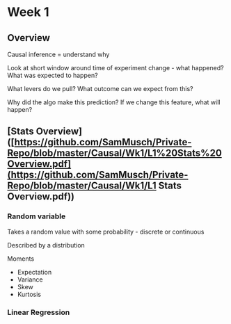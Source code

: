 # Week 1

## Overview

Causal inference = understand why

Look at short window around time of experiment change - what happened? What was expected to happen?

What levers do we pull? What outcome can we expect from this?

Why did the algo make this prediction? If we change this feature, what will happen?



## [Stats Overview]([https://github.com/SamMusch/Private-Repo/blob/master/Causal/Wk1/L1%20Stats%20Overview.pdf](https://github.com/SamMusch/Private-Repo/blob/master/Causal/Wk1/L1 Stats Overview.pdf))

### Random variable

Takes a random value with some probability - discrete or continuous

Described by a distribution

Moments

- Expectation
- Variance
- Skew
- Kurtosis



### Linear Regression

